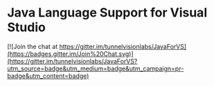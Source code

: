 # Java Language Support for Visual Studio

[![Join the chat at https://gitter.im/tunnelvisionlabs/JavaForVS](https://badges.gitter.im/Join%20Chat.svg)](https://gitter.im/tunnelvisionlabs/JavaForVS?utm_source=badge&utm_medium=badge&utm_campaign=pr-badge&utm_content=badge)

